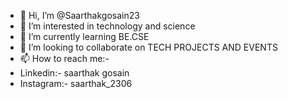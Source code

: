 - 👋 Hi, I’m @Saarthakgosain23
- 👀 I’m interested in technology and science 
- 🌱 I’m currently learning BE.CSE
- 💞️ I’m looking to collaborate on TECH PROJECTS AND EVENTS
- 📫 How to reach me:- 
- Linkedin:- saarthak gosain
- Instagram:- saarthak_2306
<!---
Saarthakgosain23/Saarthakgosain23 is a ✨ special ✨ repository because its `README.md` (this file) appears on your GitHub profile.
You can click the Preview link to take a look at your changes.
--->

